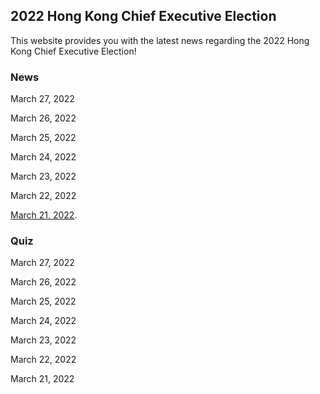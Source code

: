 ## 2022 Hong Kong Chief Executive Election

This website provides you with the latest news regarding the 2022 Hong Kong Chief Executive Election!

### News

March 27, 2022 

March 26, 2022

March 25, 2022

March 24, 2022

March 23, 2022

March 22, 2022

[March 21, 2022](./march21.html).

### Quiz

March 27, 2022

March 26, 2022

March 25, 2022

March 24, 2022

March 23, 2022

March 22, 2022

March 21, 2022
